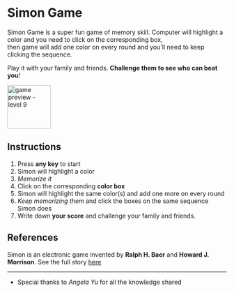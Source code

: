 # Simon Game

Simon Game is a super fun game of memory skill.
Computer will highlight a color and you need to click on the corresponding box,\
then game will add one color on every round and you'll need to keep clicking the sequence.

Play it with your family and friends. **Challenge them to see who can beat you**!

<img src="https://postimg.cc/zVWRNsr9" alt="game preview - level 9" width="100"/>

## Instructions

1. Press **any key** to start
2. Simon will highlight a color
3. _Memorize it_
4. Click on the corresponding **color box**
5. Simon will highlight the same color(s) and add one more on every round
6. _Keep memorizing them_ and click the boxes on the same sequence Simon does
7. Write down **your score** and challenge your family and friends.

## References

Simon is an electronic game invented by **Ralph H. Baer** and **Howard J. Morrison**.
See the full story [here](<https://en.wikipedia.org/wiki/Simon_(game)>)

---

- Special thanks to _Angela Yu_ for all the knowledge shared
